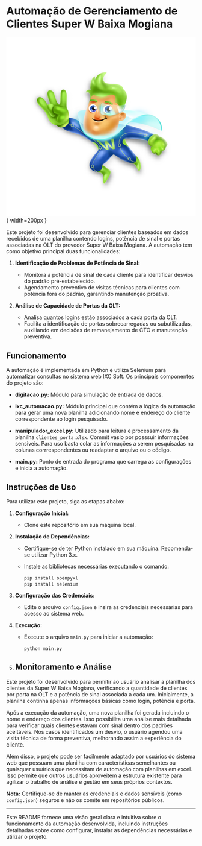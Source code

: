 # Automação de Gerenciamento de Clientes Super W Baixa Mogiana

![Super W Baixa Mogiana](./logo/Logotipo.png){ width=200px }

Este projeto foi desenvolvido para gerenciar clientes baseados em dados recebidos de uma planilha contendo logins, potência de sinal e portas associadas na OLT do provedor Super W Baixa Mogiana. A automação tem como objetivo principal duas funcionalidades:

1. **Identificação de Problemas de Potência de Sinal:**
   - Monitora a potência de sinal de cada cliente para identificar desvios do padrão pré-estabelecido.
   - Agendamento preventivo de visitas técnicas para clientes com potência fora do padrão, garantindo manutenção proativa.

2. **Análise de Capacidade de Portas da OLT:**
   - Analisa quantos logins estão associados a cada porta da OLT.
   - Facilita a identificação de portas sobrecarregadas ou subutilizadas, auxiliando em decisões de remanejamento de CTO e manutenção preventiva.

## Funcionamento

A automação é implementada em Python e utiliza Selenium para automatizar consultas no sistema web IXC Soft.
Os principais componentes do projeto são:

- **digitacao.py:** 
   Módulo para simulação de entrada de dados.
  
- **ixc_automacao.py:** 
   Módulo principal que contém a lógica da automação para gerar uma nova planilha adicionando nome e endereço do cliente correspondente ao login pesquisado.
  
- **manipulador_excel.py:** 
   Utilizado para leitura e processamento da planilha `clientes_porta.xlsx`. Commit vasio por posssuir informações sensiveis. Para uso basta colar as informações a serem pesquisadas na colunas corrrespondentes ou readaptar o arquivo ou o código.
  
- **main.py:** 
   Ponto de entrada do programa que carrega as configurações e inicia a automação.

## Instruções de Uso

Para utilizar este projeto, siga as etapas abaixo:

1. **Configuração Inicial:**
   - Clone este repositório em sua máquina local.

2. **Instalação de Dependências:**
   - Certifique-se de ter Python instalado em sua máquina. Recomenda-se utilizar Python 3.x.
   - Instale as bibliotecas necessárias executando o comando:
  
     ```
     pip install openpyxl
     pip install selenium
     ```

3. **Configuração das Credenciais:**
   - Edite o arquivo `config.json` e insira as credenciais necessárias para acesso ao sistema web.

4. **Execução:**
   - Execute o arquivo `main.py` para iniciar a automação:

     ```
     python main.py
     ```
   
5. ## Monitoramento e Análise

Este projeto foi desenvolvido para permitir ao usuário analisar a planilha dos clientes da Super W Baixa Mogiana, verificando a quantidade de clientes por porta na OLT e a potência de sinal associada a cada um. Inicialmente, a planilha continha apenas informações básicas como login, potência e porta.

Após a execução da automação, uma nova planilha foi gerada incluindo o nome e endereço dos clientes. Isso possibilita uma análise mais detalhada para verificar quais clientes estavam com sinal dentro dos padrões aceitáveis. Nos casos identificados um desvio, o usuário agendou uma visita técnica de forma preventiva, melhorando assim a experiência do cliente.

Além disso, o projeto pode ser facilmente adaptado por usuários do sistema web que possuam uma planilha com características semelhantes ou quaisquer usuários que necessitam de automação com planilhas em excel. Isso permite que outros usuários aproveitem a estrutura existente para agilizar o trabalho de análise e gestão em seus próprios contextos.


**Nota:** 
Certifique-se de manter as credenciais e dados sensíveis (como `config.json`) seguros e não os comite em repositórios públicos.

---

Este README fornece uma visão geral clara e intuitiva sobre o funcionamento da automação desenvolvida, incluindo instruções detalhadas sobre como configurar, instalar as dependências necessárias e utilizar o projeto.
